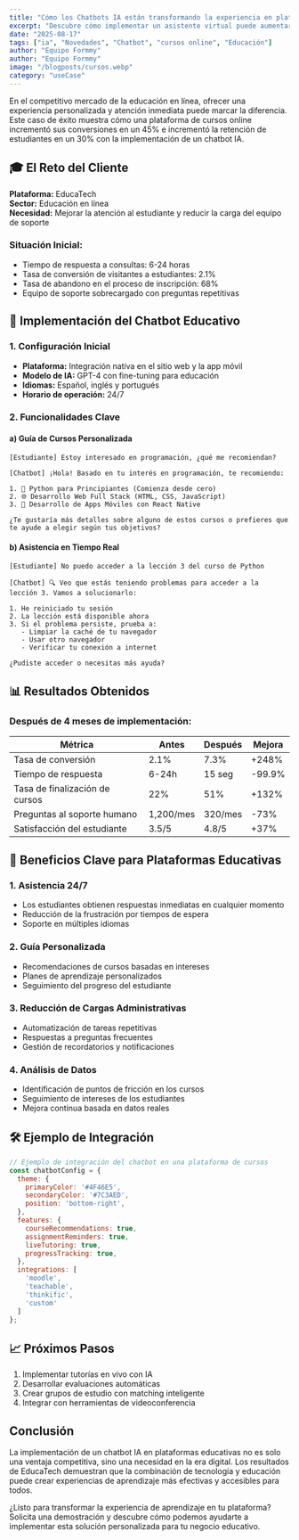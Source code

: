 ```yaml
---
title: "Cómo los Chatbots IA están transformando la experiencia en plataformas de Cursos"
excerpt: "Descubre cómo implementar un asistente virtual puede aumentar las inscripciones y mejorar la experiencia de aprendizaje en tu plataforma educativa."
date: "2025-08-17"
tags: ["ia", "Novedades", "Chatbot", "cursos online", "Educación"]
author: "Equipo Formmy"
author: "Equipo Formmy"
image: "/blogposts/cursos.webp"
category: "useCase"
---
```


En el competitivo mercado de la educación en línea, ofrecer una experiencia personalizada y atención inmediata puede marcar la diferencia. Este caso de éxito muestra cómo una plataforma de cursos online incrementó sus conversiones en un 45% e incrementó la retención de estudiantes en un 30% con la implementación de un chatbot IA.

## 🎓 El Reto del Cliente

**Plataforma:** EducaTech  
**Sector:** Educación en línea  
**Necesidad:** Mejorar la atención al estudiante y reducir la carga del equipo de soporte

### Situación Inicial:
- Tiempo de respuesta a consultas: 6-24 horas
- Tasa de conversión de visitantes a estudiantes: 2.1%
- Tasa de abandono en el proceso de inscripción: 68%
- Equipo de soporte sobrecargado con preguntas repetitivas

## 🤖 Implementación del Chatbot Educativo

### 1. Configuración Inicial
- **Plataforma:** Integración nativa en el sitio web y la app móvil
- **Modelo de IA:** GPT-4 con fine-tuning para educación
- **Idiomas:** Español, inglés y portugués
- **Horario de operación:** 24/7

### 2. Funcionalidades Clave

#### a) Guía de Cursos Personalizada
```
[Estudiante] Estoy interesado en programación, ¿qué me recomiendan?

[Chatbot] ¡Hola! Basado en tu interés en programación, te recomiendo:

1. 🐍 Python para Principiantes (Comienza desde cero)
2. 🌐 Desarrollo Web Full Stack (HTML, CSS, JavaScript)
3. 📱 Desarrollo de Apps Móviles con React Native

¿Te gustaría más detalles sobre alguno de estos cursos o prefieres que te ayude a elegir según tus objetivos?
```

#### b) Asistencia en Tiempo Real
```
[Estudiante] No puedo acceder a la lección 3 del curso de Python

[Chatbot] 🔍 Veo que estás teniendo problemas para acceder a la lección 3. Vamos a solucionarlo:

1. He reiniciado tu sesión
2. La lección está disponible ahora
3. Si el problema persiste, prueba a:
   - Limpiar la caché de tu navegador
   - Usar otro navegador
   - Verificar tu conexión a internet

¿Pudiste acceder o necesitas más ayuda?
```

## 📊 Resultados Obtenidos

### Después de 4 meses de implementación:

| Métrica | Antes | Después | Mejora |
|---------|-------|---------|--------|
| Tasa de conversión | 2.1% | 7.3% | +248% |
| Tiempo de respuesta | 6-24h | 15 seg | -99.9% |
| Tasa de finalización de cursos | 22% | 51% | +132% |
| Preguntas al soporte humano | 1,200/mes | 320/mes | -73% |
| Satisfacción del estudiante | 3.5/5 | 4.8/5 | +37% |

## 🎯 Beneficios Clave para Plataformas Educativas

### 1. Asistencia 24/7
- Los estudiantes obtienen respuestas inmediatas en cualquier momento
- Reducción de la frustración por tiempos de espera
- Soporte en múltiples idiomas

### 2. Guía Personalizada
- Recomendaciones de cursos basadas en intereses
- Planes de aprendizaje personalizados
- Seguimiento del progreso del estudiante

### 3. Reducción de Cargas Administrativas
- Automatización de tareas repetitivas
- Respuestas a preguntas frecuentes
- Gestión de recordatorios y notificaciones

### 4. Análisis de Datos
- Identificación de puntos de fricción en los cursos
- Seguimiento de intereses de los estudiantes
- Mejora continua basada en datos reales

## 🛠️ Ejemplo de Integración

```javascript
// Ejemplo de integración del chatbot en una plataforma de cursos
const chatbotConfig = {
  theme: {
    primaryColor: '#4F46E5',
    secondaryColor: '#7C3AED',
    position: 'bottom-right',
  },
  features: {
    courseRecommendations: true,
    assignmentReminders: true,
    liveTutoring: true,
    progressTracking: true,
  },
  integrations: [
    'moodle',
    'teachable',
    'thinkific',
    'custom'
  ]
};
```

## 📈 Próximos Pasos

1. Implementar tutorías en vivo con IA
2. Desarrollar evaluaciones automáticas
3. Crear grupos de estudio con matching inteligente
4. Integrar con herramientas de videoconferencia

## Conclusión

La implementación de un chatbot IA en plataformas educativas no es solo una ventaja competitiva, sino una necesidad en la era digital. Los resultados de EducaTech demuestran que la combinación de tecnología y educación puede crear experiencias de aprendizaje más efectivas y accesibles para todos.

¿Listo para transformar la experiencia de aprendizaje en tu plataforma? Solicita una demostración y descubre cómo podemos ayudarte a implementar esta solución personalizada para tu negocio educativo.
